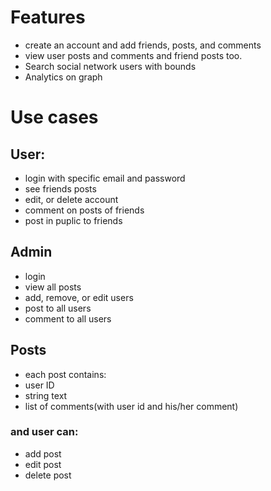 # Features
* create an account and add friends, posts, and comments
* view user posts and comments and friend posts too.
* Search social network users with bounds
* Analytics on graph

# Use cases
## User:
* login with specific email and password
* see friends posts
* edit, or delete account
* comment on posts of friends
* post in puplic to friends
## Admin
* login
* view all posts
* add, remove, or edit users
* post to all users
* comment to all users
## Posts
* each post contains:
* user ID
* string text
* list of comments(with user id and his/her comment)
### and user can:
* add post
* edit post
* delete post
